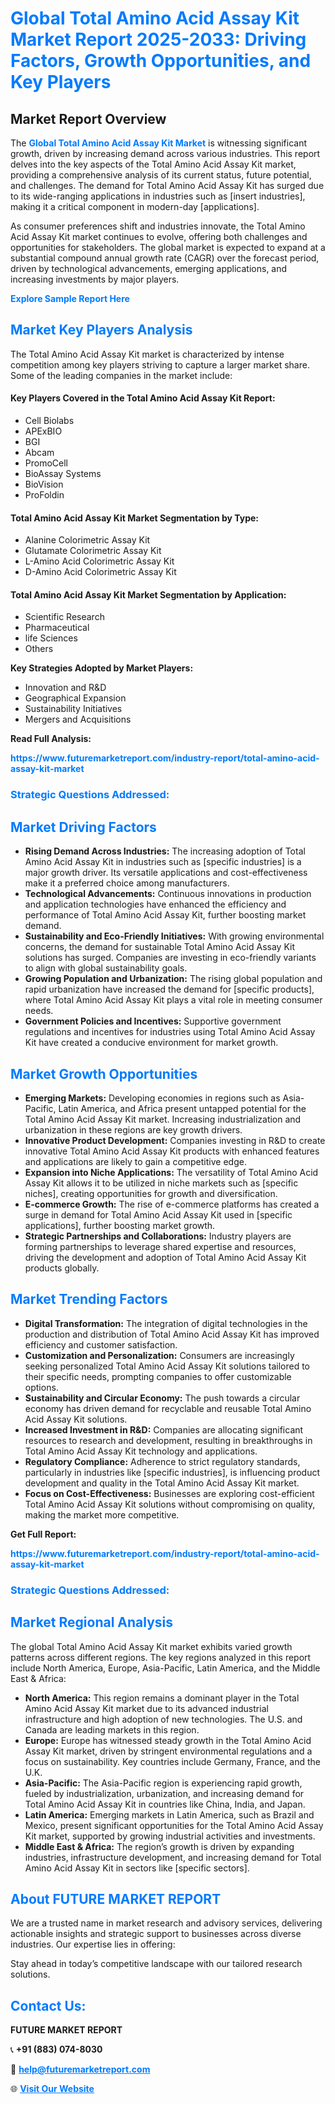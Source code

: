 <h1 style="color: #007BFF;">Global Total Amino Acid Assay Kit Market Report 2025-2033: Driving Factors, Growth Opportunities, and Key Players</h1>

<section id="overview">
<h2>Market Report Overview</h2>
<p>The <a href="https://www.futuremarketreport.com/industry-report/total-amino-acid-assay-kit-market" style="color: #007BFF; text-decoration: none;"><strong>Global Total Amino Acid Assay Kit Market</strong></a> is witnessing significant growth, driven by increasing demand across various industries. This report delves into the key aspects of the Total Amino Acid Assay Kit market, providing a comprehensive analysis of its current status, future potential, and challenges. The demand for Total Amino Acid Assay Kit has surged due to its wide-ranging applications in industries such as [insert industries], making it a critical component in modern-day [applications].</p>
<p>As consumer preferences shift and industries innovate, the Total Amino Acid Assay Kit market continues to evolve, offering both challenges and opportunities for stakeholders. The global market is expected to expand at a substantial compound annual growth rate (CAGR) over the forecast period, driven by technological advancements, emerging applications, and increasing investments by major players.</p>
</section>

<section id="overview">
<p><a href="https://www.futuremarketreport.com/request-sample/reportId=79544" style="color: #007BFF; text-decoration: none;"><strong>Explore Sample Report Here</strong></a></p>
</section>

<section id="key-players">
<h2 style="color: #007BFF;">Market Key Players Analysis</h2>
<p>The Total Amino Acid Assay Kit market is characterized by intense competition among key players striving to capture a larger market share. Some of the leading companies in the market include:</p>
<h4>Key Players Covered in the Total Amino Acid Assay Kit Report:</h4>
<ul><li>Cell Biolabs</li><li>APExBIO</li><li>BGI</li><li>Abcam</li><li>PromoCell</li><li>BioAssay Systems</li><li>BioVision</li><li>ProFoldin</li></ul>
<h4>Total Amino Acid Assay Kit Market Segmentation by Type:</h4>
<ul><li>Alanine Colorimetric Assay Kit</li><li>Glutamate Colorimetric Assay Kit</li><li>L-Amino Acid Colorimetric Assay Kit</li><li>D-Amino Acid Colorimetric Assay Kit</li></ul>

<h4>Total Amino Acid Assay Kit Market Segmentation by Application:</h4>
<ul><li>Scientific Research</li><li>Pharmaceutical</li><li>life Sciences</li><li>Others</li></ul>
<p><strong>Key Strategies Adopted by Market Players:</strong></p>
<ul>
<li>Innovation and R&D</li>
<li>Geographical Expansion</li>
<li>Sustainability Initiatives</li>
<li>Mergers and Acquisitions</li>
</ul>
</section>

<section>
<p><strong>Read Full Analysis: </strong></p><a href="https://www.futuremarketreport.com/industry-report/total-amino-acid-assay-kit-market" style="color: #007BFF; text-decoration: none;"><strong>https://www.futuremarketreport.com/industry-report/total-amino-acid-assay-kit-market</strong></a>
<h3 style="color: #007BFF;">Strategic Questions Addressed:</h3>
</section>

<section id="driving-factors">
<h2 style="color: #007BFF;">Market Driving Factors</h2>
<ul>
<li><strong>Rising Demand Across Industries:</strong> The increasing adoption of Total Amino Acid Assay Kit in industries such as [specific industries] is a major growth driver. Its versatile applications and cost-effectiveness make it a preferred choice among manufacturers.</li>
<li><strong>Technological Advancements:</strong> Continuous innovations in production and application technologies have enhanced the efficiency and performance of Total Amino Acid Assay Kit, further boosting market demand.</li>
<li><strong>Sustainability and Eco-Friendly Initiatives:</strong> With growing environmental concerns, the demand for sustainable Total Amino Acid Assay Kit solutions has surged. Companies are investing in eco-friendly variants to align with global sustainability goals.</li>
<li><strong>Growing Population and Urbanization:</strong> The rising global population and rapid urbanization have increased the demand for [specific products], where Total Amino Acid Assay Kit plays a vital role in meeting consumer needs.</li>
<li><strong>Government Policies and Incentives:</strong> Supportive government regulations and incentives for industries using Total Amino Acid Assay Kit have created a conducive environment for market growth.</li>
</ul>
</section>

<section id="growth-opportunities">
<h2 style="color: #007BFF;">Market Growth Opportunities</h2>
<ul>
<li><strong>Emerging Markets:</strong> Developing economies in regions such as Asia-Pacific, Latin America, and Africa present untapped potential for the Total Amino Acid Assay Kit market. Increasing industrialization and urbanization in these regions are key growth drivers.</li>
<li><strong>Innovative Product Development:</strong> Companies investing in R&D to create innovative Total Amino Acid Assay Kit products with enhanced features and applications are likely to gain a competitive edge.</li>
<li><strong>Expansion into Niche Applications:</strong> The versatility of Total Amino Acid Assay Kit allows it to be utilized in niche markets such as [specific niches], creating opportunities for growth and diversification.</li>
<li><strong>E-commerce Growth:</strong> The rise of e-commerce platforms has created a surge in demand for Total Amino Acid Assay Kit used in [specific applications], further boosting market growth.</li>
<li><strong>Strategic Partnerships and Collaborations:</strong> Industry players are forming partnerships to leverage shared expertise and resources, driving the development and adoption of Total Amino Acid Assay Kit products globally.</li>
</ul>
</section>

<section id="trending-factors">
<h2 style="color: #007BFF;">Market Trending Factors</h2>
<ul>
<li><strong>Digital Transformation:</strong> The integration of digital technologies in the production and distribution of Total Amino Acid Assay Kit has improved efficiency and customer satisfaction.</li>
<li><strong>Customization and Personalization:</strong> Consumers are increasingly seeking personalized Total Amino Acid Assay Kit solutions tailored to their specific needs, prompting companies to offer customizable options.</li>
<li><strong>Sustainability and Circular Economy:</strong> The push towards a circular economy has driven demand for recyclable and reusable Total Amino Acid Assay Kit solutions.</li>
<li><strong>Increased Investment in R&D:</strong> Companies are allocating significant resources to research and development, resulting in breakthroughs in Total Amino Acid Assay Kit technology and applications.</li>
<li><strong>Regulatory Compliance:</strong> Adherence to strict regulatory standards, particularly in industries like [specific industries], is influencing product development and quality in the Total Amino Acid Assay Kit market.</li>
<li><strong>Focus on Cost-Effectiveness:</strong> Businesses are exploring cost-efficient Total Amino Acid Assay Kit solutions without compromising on quality, making the market more competitive.</li>
</ul>
</section>

<section>
<p><strong>Get Full Report: </strong></p><a href="https://www.futuremarketreport.com/industry-report/total-amino-acid-assay-kit-market" style="color: #007BFF; text-decoration: none;"><strong>https://www.futuremarketreport.com/industry-report/total-amino-acid-assay-kit-market</strong></a>
<h3 style="color: #007BFF;">Strategic Questions Addressed:</h3>
</section>


<section id="regional-analysis">
<h2 style="color: #007BFF;">Market Regional Analysis</h2>
<p>The global Total Amino Acid Assay Kit market exhibits varied growth patterns across different regions. The key regions analyzed in this report include North America, Europe, Asia-Pacific, Latin America, and the Middle East & Africa:</p>
<ul>
<li><strong>North America:</strong> This region remains a dominant player in the Total Amino Acid Assay Kit market due to its advanced industrial infrastructure and high adoption of new technologies. The U.S. and Canada are leading markets in this region.</li>
<li><strong>Europe:</strong> Europe has witnessed steady growth in the Total Amino Acid Assay Kit market, driven by stringent environmental regulations and a focus on sustainability. Key countries include Germany, France, and the U.K.</li>
<li><strong>Asia-Pacific:</strong> The Asia-Pacific region is experiencing rapid growth, fueled by industrialization, urbanization, and increasing demand for Total Amino Acid Assay Kit in countries like China, India, and Japan.</li>
<li><strong>Latin America:</strong> Emerging markets in Latin America, such as Brazil and Mexico, present significant opportunities for the Total Amino Acid Assay Kit market, supported by growing industrial activities and investments.</li>
<li><strong>Middle East & Africa:</strong> The region’s growth is driven by expanding industries, infrastructure development, and increasing demand for Total Amino Acid Assay Kit in sectors like [specific sectors].</li>
</ul>
</section>

<footer>
<h2 style="color: #007BFF;">About FUTURE MARKET REPORT</h2>
<p>We are a trusted name in market research and advisory services, delivering actionable insights and strategic support to businesses across diverse industries. Our expertise lies in offering:</p>

<p>Stay ahead in today’s competitive landscape with our tailored research solutions.</p>

<h2 style="color: #007BFF;">Contact Us:</h2>
<p><strong>FUTURE MARKET REPORT</strong></p>
<p>📞 <strong>+91 (883) 074-8030</strong></p>
<p>📧 <strong><a href="mailto:help@futuremarketreport.com" style="color: #007BFF;">help@futuremarketreport.com</a></strong></p>
<p>🌐 <strong><a href="https://www.futuremarketreport.com/" style="color: #007BFF;">Visit Our Website</a></strong></p>
</footer>